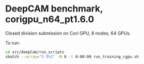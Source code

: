 # DeepCAM benchmark, corigpu\_n64\_pt1.6.0

Closed division submission on Cori GPU, 8 nodes, 64 GPUs.

To run:

```bash
cd src/deepCam/run_scripts
sbatch --array="1-5%1" -N 8 -t 8:00:00 run_training_cgpu.sh
```
